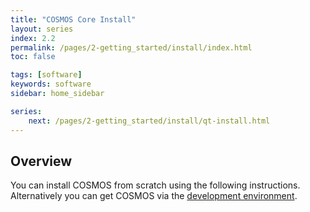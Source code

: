 ```yaml
---
title: "COSMOS Core Install"
layout: series
index: 2.2
permalink: /pages/2-getting_started/install/index.html
toc: false

tags: [software]
keywords: software
sidebar: home_sidebar

series:
    next: /pages/2-getting_started/install/qt-install.html
---
```


## Overview

You can install COSMOS from scratch using the following instructions. Alternatively you can get COSMOS via the [development environment](https://hsfl.github.io/cosmos-docs/pages/2-getting_started/development-environment.html). 

